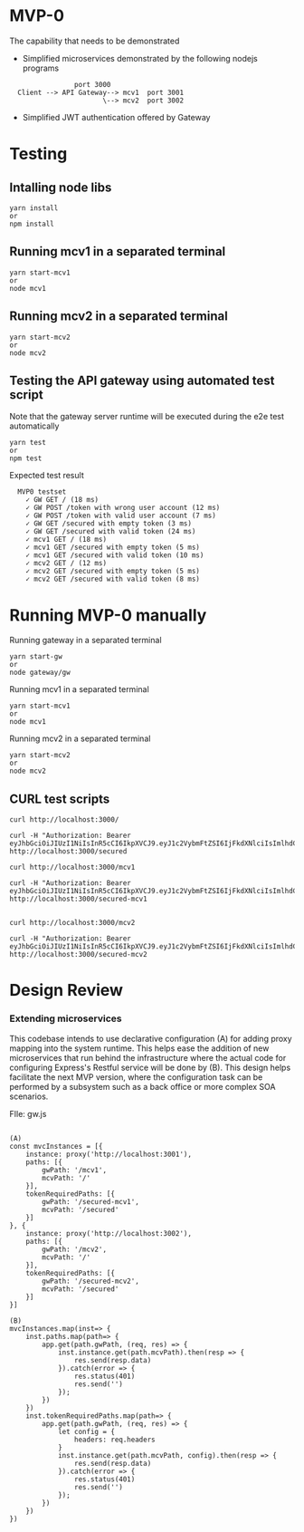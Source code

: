 # MVP-0

The capability that needs to be demonstrated 

- Simplified microservices demonstrated by the following nodejs programs

```
                port 3000    
  Client --> API Gateway--> mcv1  port 3001
                       \--> mcv2  port 3002
```

- Simplified JWT authentication offered by Gateway

# Testing

## Intalling node libs
```
yarn install
or 
npm install
```

## Running mcv1 in a separated terminal
```
yarn start-mcv1 
or
node mcv1
```

## Running mcv2 in a separated terminal
```
yarn start-mcv2
or
node mcv2
```

## Testing the API gateway using automated test script

Note that the gateway server runtime will be executed during the e2e test automatically
```
yarn test
or
npm test
```
Expected test result
```
  MVP0 testset
    ✓ GW GET / (18 ms)
    ✓ GW POST /token with wrong user account (12 ms)
    ✓ GW POST /token with valid user account (7 ms)
    ✓ GW GET /secured with empty token (3 ms)
    ✓ GW GET /secured with valid token (24 ms)
    ✓ mcv1 GET / (18 ms)
    ✓ mcv1 GET /secured with empty token (5 ms)
    ✓ mcv1 GET /secured with valid token (10 ms)
    ✓ mcv2 GET / (12 ms)
    ✓ mcv2 GET /secured with empty token (5 ms)
    ✓ mcv2 GET /secured with valid token (8 ms)
```

# Running MVP-0 manually

Running gateway in a separated terminal
```
yarn start-gw
or
node gateway/gw
```

Running mcv1 in a separated terminal
```
yarn start-mcv1 
or
node mcv1
```

Running mcv2 in a separated terminal
```
yarn start-mcv2
or
node mcv2
```

## CURL test scripts 
```
curl http://localhost:3000/

curl -H "Authorization: Bearer eyJhbGciOiJIUzI1NiIsInR5cCI6IkpXVCJ9.eyJ1c2VybmFtZSI6IjFkdXNlciIsImlhdCI6MTYyNTY1MjQ1MywiZXhwIjoxNzEyMDUyNDUzfQ.vfJ0I1Mg94vKwF6H9LBuWY5FanjAFZXQm1qwAuGesPg" http://localhost:3000/secured

curl http://localhost:3000/mcv1

curl -H "Authorization: Bearer eyJhbGciOiJIUzI1NiIsInR5cCI6IkpXVCJ9.eyJ1c2VybmFtZSI6IjFkdXNlciIsImlhdCI6MTYyNTY1MjQ1MywiZXhwIjoxNzEyMDUyNDUzfQ.vfJ0I1Mg94vKwF6H9LBuWY5FanjAFZXQm1qwAuGesPg" http://localhost:3000/secured-mcv1


curl http://localhost:3000/mcv2

curl -H "Authorization: Bearer eyJhbGciOiJIUzI1NiIsInR5cCI6IkpXVCJ9.eyJ1c2VybmFtZSI6IjFkdXNlciIsImlhdCI6MTYyNTY1MjQ1MywiZXhwIjoxNzEyMDUyNDUzfQ.vfJ0I1Mg94vKwF6H9LBuWY5FanjAFZXQm1qwAuGesPg" http://localhost:3000/secured-mcv2

```

# Design Review

### Extending microservices

This codebase intends to use declarative configuration (A) for adding proxy mapping into the system runtime. This helps ease the addition of new microservices that run behind the infrastructure where the actual code for configuring Express's Restful service will be done by (B). This design helps facilitate the next MVP version, where the configuration task can be performed by a subsystem such as a back office or more complex SOA scenarios.

FIle: gw.js
```

(A)
const mvcInstances = [{
    instance: proxy('http://localhost:3001'),
    paths: [{
        gwPath: '/mcv1',
        mcvPath: '/'
    }],
    tokenRequiredPaths: [{
        gwPath: '/secured-mcv1',
        mcvPath: '/secured'
    }]
}, {
    instance: proxy('http://localhost:3002'),
    paths: [{
        gwPath: '/mcv2',
        mcvPath: '/'
    }],
    tokenRequiredPaths: [{
        gwPath: '/secured-mcv2',
        mcvPath: '/secured'
    }]
}]

(B)
mvcInstances.map(inst=> {
    inst.paths.map(path=> {
        app.get(path.gwPath, (req, res) => {
            inst.instance.get(path.mcvPath).then(resp => {
                res.send(resp.data)
            }).catch(error => {
                res.status(401)
                res.send('')
            });
        })
    })
    inst.tokenRequiredPaths.map(path=> {
        app.get(path.gwPath, (req, res) => {
            let config = {
                headers: req.headers
            }
            inst.instance.get(path.mcvPath, config).then(resp => {
                res.send(resp.data)
            }).catch(error => {
                res.status(401)
                res.send('')
            });
        })
    })
})
```